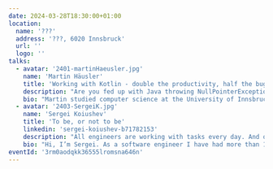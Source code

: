 ```yaml
---
date: 2024-03-28T18:30:00+01:00
location:
  name: '???'
  address: '???, 6020 Innsbruck'
  url: ''
  logo: ''
talks:
  - avatar: '2401-martinHaeusler.jpg'
    name: 'Martin Häusler'
    title: 'Working with Kotlin - double the productivity, half the bugs'
    description: "Are you fed up with Java throwing NullPointerExceptions at you in production? Did you write enough getters and setters for a whole developer lifetime? Do you wish for something better? Then this talk is for you. We'll talk about Kotlin, the programming language created by JetBrains, which has taken the world of the Java Virtual Machine by storm. From Android apps to server-side development and even build scripts, Kotlin is everywhere. The talk gives an introduction to the language and its key features as well as side-by-side comparisons with Java. Whether you're a seasoned Java veteran, or a newcomer who's just learning programming, this talk has something in store for you."
    bio: "Martin studied computer science at the University of Innsbruck. While working towards his PhD, he got in touch with the founders of Txture, the startup company he's working for today as a senior backend developer and software architect. His favorite topics include Kotlin, the Java Virtual Machine and databases. Outside of his job he's a passionate gamer, from the latest blockbusters on PC and consoles to classic tabletop dungeons and dragons."
  - avatar: '2403-SergeiK.jpg'
    name: 'Sergei Koiushev'
    title: 'To be, or not to be'
    linkedin: 'sergei-koiushev-b71782153'
    description: "All engineers are working with tasks every day. And of course we make a decision which task should be done next. There are a lot of different ways and approaches to do it. Nowadays Agile(Scrum) methodology has become an engineering standard and prioritizing backlog is a common operation.  I'm gonna talk about most usable prioritization Models. Based on my experience, I will share pros/cons of them. Also mention which can be used for roadmap planning. How we organized the roadmap planning in my current company to consider opinions from development, service and sales teams."
    bio: "Hi, I’m Sergei. As a software engineer I have had more than 10 years development experience. Although I began as an intern Developer, I eventually earned a position as the Team Lead in charge of development of a high load storage system.  I’ve worked on daily bases with different technologies and programming languages such as Java, Golang, C and C#. During my professional career I've experienced different Agile methodologies and SCRUM. I used to adapt the SCRUM approach to R&D team specific. I’m passionate about technologies and building software development processes."
eventId: '3rm0aodqkk36555lromsna646n'
---
```

